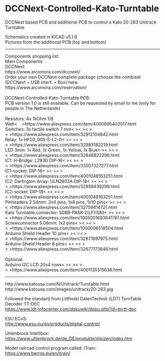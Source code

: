 # DCCNext-Controlled-Kato-Turntable
DCCNext based PCB and additional PCB to control a Kato 20-283 Unitrack Turntable

Schematics created in KiCAD v5.1.6<BR>
Pictures from the additional PCB (top and bottom)<BR>
<HR>
Components shopping list:<BR>
Main Components:<BR>
DCCNext:<BR>
https://www.arcomora.com/dccnext/<BR>
Order your own DCCNext complete package (choose the combiset (DCCNext + USB interf. + Box) here:<BR>
https://www.arcomora.com/reservation/<BR>
<BR>
DCCNext-Controlled-Kato-Turntable PCB:<BR>
PCB version 1.0 is still available. Can be requested by email to me (only for people in The Netherlands)<BR>
<BR>
Resistors: 4x 1kOhm 1/8 Watt<&nbsp&nbsp&nbsp&nbsp>https://www.aliexpress.com/item/4000695402017.html<BR>
Switches: 3x tactile switch 7 mm<&nbsp><&nbsp><&nbsp><&nbsp>https://www.aliexpress.com/item/32912104842.html<BR>
Relay: 1x HFD2_005-S-L2-D<&nbsp><&nbsp><&nbsp><&nbsp>https://www.aliexpress.com/item/32983182219.html<BR>
LED 3mm: 1x Red, 1x Green, 1x Yellow, 1x Blue<&nbsp><&nbsp><&nbsp><&nbsp>https://www.aliexpress.com/item/32848822296.html<BR>
IC1: H-Bridge: L293D DIP-16<&nbsp><&nbsp><&nbsp><&nbsp>https://www.aliexpress.com/item/33007327277.html<BR>
IC1-socket: DIP-16<&nbsp><&nbsp><&nbsp><&nbsp>https://www.aliexpress.com/item/4001048163251.html<BR>
IC2: Darlington Array: ULN2803A DIP-18<&nbsp><&nbsp><&nbsp><&nbsp>https://www.aliexpress.com/item/32959439299.html<BR>
IC2-socket: DIP-18<&nbsp><&nbsp><&nbsp><&nbsp>https://www.aliexpress.com/item/4001048163251.html<BR>
Pinheaders 2.54mm: 2x4 pins, 1x8 pins, 1x10 pins<&nbsp><&nbsp><&nbsp><&nbsp>https://www.aliexpress.com/item/32759414721.html<BR>
Kato Turntable connector: S08B-PASK-2(LF)(SN)<&nbsp><&nbsp><&nbsp><&nbsp>https://www.aliexpress.com/item/1005001693841761.html<BR>
Screwconnector 5.08mm: 1x2 pins<&nbsp><&nbsp><&nbsp><&nbsp>https://www.aliexpress.com/item/1000006518504.html<BR>
Arduino Shield Header 10 pins<&nbsp><&nbsp><&nbsp><&nbsp>https://www.aliexpress.com/item/32671697975.html<BR>
Arduino Shield Header 8 pins<&nbsp><&nbsp><&nbsp><&nbsp>https://www.aliexpress.com/item/32677173846.html<BR>
<BR>
Optional:<BR>
Arduino I2C LCD 20x4 rows<&nbsp><&nbsp><&nbsp><&nbsp>https://www.aliexpress.com/item/4001135515638.html<BR>

<HR>
http://www.katousa.com/N/Unitrack/Turntable.html<BR>
http://www.katousa.com/images/unitrack/20-283.jpg<BR>

Followed the standard from Littfinski DatenTechnik (LDT) TurnTable Decoder TT-DEC<BR>
https://www.ldt-infocenter.com/dokuwiki/doku.php?id=en:tt-dec<BR>

ESU ECoS:<BR>
http://www.esu.eu/en/products/digital-control/<BR>

Uhlenbrock Intellibox:<BR>
https://www.uhlenbrock.de/de_DE/produkte/digizen/index.htm<BR>

Model railroad control program called: iTrain:<BR>
https://www.berros.eu/en/itrain/<BR>
